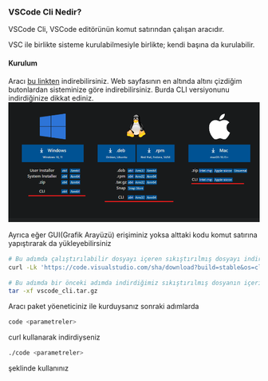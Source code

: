 ### VSCode Cli Nedir?

VSCode Cli, VSCode editörünün komut satırından çalışan aracıdır.

VSC ile birlikte sisteme kurulabilmesiyle birlikte; kendi başına da kurulabilir.

#### Kurulum
Aracı [bu linkten](https://code.visualstudio.com/#alt-downloads) indirebilirsiniz.
Web sayfasının en altında altını çizdiğim butonlardan sisteminize göre indirebilirsiniz. Burda CLI versiyonunu indirdiğinize dikkat ediniz.
![download](./assets/download.png)

Ayrıca eğer GUI(Grafik Arayüzü) erişiminiz yoksa alttaki kodu komut satırına yapıştırarak da yükleyebilirsiniz
```bash
# Bu adımda çalıştırılabilir dosyayı içeren sıkıştırılmış dosyayı indiriyoruz
curl -Lk 'https://code.visualstudio.com/sha/download?build=stable&os=cli-alpine-x64' --output vscode_cli.tar.gz
```
```bash
# Bu adımda bir önceki adımda indirdiğimiz sıkıştırılmış dosyanın içerisinden çalıştırılabilir dosyayı çıkarıyoruz
tar -xf vscode_cli.tar.gz
```

Aracı paket yöeneticiniz ile kurduysanız sonraki adımlarda 
```bash
code <parametreler>
```
curl kullanarak indirdiyseniz
```bash
./code <parametreler>
```
şeklinde kullanınız
